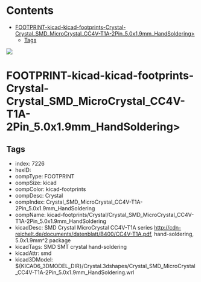 



Contents
========

* [FOOTPRINT-kicad-kicad-footprints-Crystal-Crystal_SMD_MicroCrystal_CC4V-T1A-2Pin_5.0x1.9mm_HandSoldering>](#footprint-kicad-kicad-footprints-crystal-crystal_smd_microcrystal_cc4v-t1a-2pin_50x19mm_handsoldering)
	* [Tags](#tags)
  
![][im]
# FOOTPRINT-kicad-kicad-footprints-Crystal-Crystal_SMD_MicroCrystal_CC4V-T1A-2Pin_5.0x1.9mm_HandSoldering>

## Tags

- index: 7226
- hexID: 
- oompType: FOOTPRINT
- oompSize: kicad
- oompColor: kicad-footprints
- oompDesc: Crystal
- oompIndex: Crystal_SMD_MicroCrystal_CC4V-T1A-2Pin_5.0x1.9mm_HandSoldering
- oompName: kicad-footprints/Crystal/Crystal_SMD_MicroCrystal_CC4V-T1A-2Pin_5.0x1.9mm_HandSoldering
- kicadDesc: SMD Crystal MicroCrystal CC4V-T1A series http://cdn-reichelt.de/documents/datenblatt/B400/CC4V-T1A.pdf, hand-soldering, 5.0x1.9mm^2 package
- kicadTags: SMD SMT crystal hand-soldering
- kicadAttr: smd
- kicad3DModel: ${KICAD6_3DMODEL_DIR}/Crystal.3dshapes/Crystal_SMD_MicroCrystal_CC4V-T1A-2Pin_5.0x1.9mm_HandSoldering.wrl



[im]: image.png
